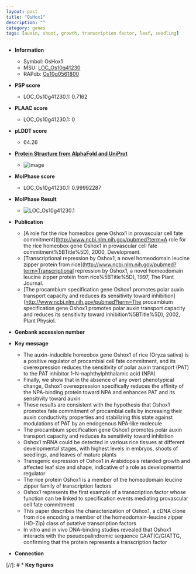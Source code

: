 ```yaml
---
layout: post
title: "OsHox1"
description: ""
category: genes
tags: [auxin, shoot, growth, transcription factor, leaf, seedling]
---
```


* **Information**  
    + Symbol: OsHox1  
    + MSU: [LOC_Os10g41230](http://rice.plantbiology.msu.edu/cgi-bin/ORF_infopage.cgi?orf=LOC_Os10g41230)  
    + RAPdb: [Os10g0561800](http://rapdb.dna.affrc.go.jp/viewer/gbrowse_details/irgsp1?name=Os10g0561800)  

* **PSP score**  
    + LOC_Os10g41230.1: 0.7162 

* **PLAAC score**  
    + LOC_Os10g41230.1: 0 

* **pLDDT score**
    + 64.26

* **[Protein Structure from AlphaFold and UniProt](https://www.uniprot.org/uniprotkb/Q7XC54/entry#structure)**
    + ![image](https://ricepsp.github.io/images/Q7/AF-Q7XC54-F1.png)

* **MolPhase score**
    + LOC_Os10g41230.1: 0.99992287

* **MolPhase Result**
    + ![LOC_Os10g41230.1](https://304243504.github.io/Pictures/LOC_Os10g/LOC_Os10g41230.1.png)

* **Publication**  
    + [A role for the rice homeobox gene Oshox1 in provascular cell fate commitment](http://www.ncbi.nlm.nih.gov/pubmed?term=A role for the rice homeobox gene Oshox1 in provascular cell fate commitment%5BTitle%5D), 2000, Development.
    + [Transcriptional repression by Oshox1, a novel homeodomain leucine zipper protein from rice](http://www.ncbi.nlm.nih.gov/pubmed?term=Transcriptional repression by Oshox1, a novel homeodomain leucine zipper protein from rice%5BTitle%5D), 1997, The Plant Journal.
    + [The procambium specification gene Oshox1 promotes polar auxin transport capacity and reduces its sensitivity toward inhibition](http://www.ncbi.nlm.nih.gov/pubmed?term=The procambium specification gene Oshox1 promotes polar auxin transport capacity and reduces its sensitivity toward inhibition%5BTitle%5D), 2002, Plant Physiol.

* **Genbank accession number**  

* **Key message**  
    + The auxin-inducible homeobox gene Oshox1 of rice (Oryza sativa) is a positive regulator of procambial cell fate commitment, and its overexpression reduces the sensitivity of polar auxin transport (PAT) to the PAT inhibitor 1-N-naphthylphthalamic acid (NPA)
    + Finally, we show that in the absence of any overt phenotypical change, Oshox1 overexpression specifically reduces the affinity of the NPA-binding protein toward NPA and enhances PAT and its sensitivity toward auxin
    + These results are consistent with the hypothesis that Oshox1 promotes fate commitment of procambial cells by increasing their auxin conductivity properties and stabilizing this state against modulations of PAT by an endogenous NPA-like molecule
    + The procambium specification gene Oshox1 promotes polar auxin transport capacity and reduces its sensitivity toward inhibition
    + Oshox1 mRNA could be detected in various rice tissues at different developmental stages, with highest levels in embryos, shoots of seedlings, and leaves of mature plants
    + Transgenic expression of Oshox1 in Arabidopsis retarded growth and affected leaf size and shape, indicative of a role as developmental regulator
    + The rice protein Oshox1 is a member of the homeodomain leucine zipper family of transcription factors
    + Oshox1 represents the first example of a transcription factor whose function can be linked to specification events mediating provascular cell fate commitment
    + This paper describes the characterization of Oshox1, a cDNA clone from rice encoding a member of the homeodomain-leucine zipper (HD-Zip) class of putative transcription factors
    + In vitro and in vivo DNA-binding studies revealed that Oshox1 interacts with the pseudopalindromic sequence CAAT(C/G)ATTG, confirming that the protein represents a transcription factor

* **Connection**  

[//]: # * **Key figures**  


